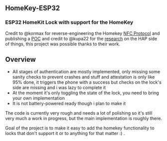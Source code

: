 ## HomeKey-ESP32
### ESP32 HomeKit Lock with support for the HomeKey

Credit to @kormax for reverse-engineering the Homekey [NFC Protocol](https://github.com/kormax/apple-home-key) and publishing a [POC](https://github.com/kormax/apple-home-key-reader) and credit to @kupa22 for the [research](https://github.com/kupa22/apple-homekey) on the HAP side of things, this project was possible thanks to their work.

## Overview

- All stages of authentication are mostly implemented, only missing some sanity checks to prevent crashes and stuff and attestation is only like 95% done, it triggers the phone with a success but checks on the lock's side are missing and i was lazy to complete it
- At the moment it's only toggling the state of the lock, you need to bring your own implementation
- It is not battery-powered ready though i plan to make it

The code is currently very rough and needs a lot of polishing so it's still very much a work in progress, but the main implementation is roughly there.

Goal of the project is to make it easy to add the homekey functionality to locks that don't support it or to anything for that matter :) .